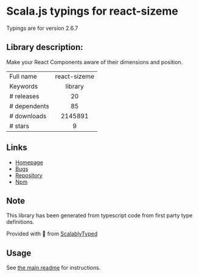
# Scala.js typings for react-sizeme

Typings are for version 2.6.7

## Library description:
Make your React Components aware of their dimensions and position.

|                    |                 |
| ------------------ | :-------------: |
| Full name          | react-sizeme |
| Keywords           | library |
| # releases         | 20 |
| # dependents       | 85 |
| # downloads        | 2145891 |
| # stars            | 9 |

## Links
- [Homepage](https://github.com/ctrlplusb/react-sizeme#readme)
- [Bugs](https://github.com/ctrlplusb/react-sizeme/issues)
- [Repository](https://github.com/ctrlplusb/react-sizeme)
- [Npm](https://www.npmjs.com/package/react-sizeme)
    


## Note
This library has been generated from typescript code from first party type definitions.

Provided with :purple_heart: from [ScalablyTyped](https://github.com/oyvindberg/ScalablyTyped)

## Usage
See [the main readme](../../readme.md) for instructions.


